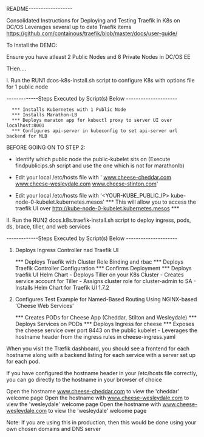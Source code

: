 README------------------

Consolidated Instructions for Deploying and Testing Traefik in K8s on DC/OS 
Leverages several up to date Traefik items https://github.com/containous/traefik/blob/master/docs/user-guide/

To Install the DEMO:

Ensure you have atleast 2 Public Nodes and 8 Private Nodes in DC/OS EE

THen....

I. Run the RUN1 dcos-k8s-install.sh script to configure K8s with options file for 1 public node 

-------------Steps Executed by Script(s) Below ---------------------
      
      *** Installs Kubernetes with 1 Public Node
      *** Installs Marathon-LB 
      *** Deploys maraton app for kubectl proxy to server UI over localhost:8001
      *** Configures api-server in kubeconfig to set api-server url backend for MLB
   
   BEFORE GOING ON TO STEP 2:
   
   - Identify which public node the public-kubelet sits on (Execute findpublicips.sh script and use 
     the one which is not for marathonlb)
     
   - Edit your local /etc/hosts file with '<public-IP-kubelet> www.cheese-cheddar.com www.cheese-wesleydale.com www.cheese-stinton.com'
   
   - Edit your local /etc/hosts file with '<YOUR-KUBE_PUBLIC_IP> kube-node-0-kubelet.kubernetes.mesos' 
   *** This will allow you to access the traefik UI over http://kube-node-0-kubelet.kubernetes.mesos ***

II. Run the RUN2 dcos.k8s.traefik-install.sh script to deploy ingress, pods, ds, brace, tiller, and 
   web services    
   
-------------Steps Executed by Script(s) Below ---------------------

1. Deploys Ingress Controller nad Traefik UI

    *** Deploys Traefik with Cluster Role Binding and rbac
    *** Deploys Traefik Controller Configuration
    *** Confirms Deployment
    *** Deploys traefik UI Helm Chart
          - Deploys Tiller on your K8s Cluster
          - Creates service account for Tiller
          - Assigns cluster role for cluster-admin to SA
          - Installs Helm Chart for Traefik UI 1.7.2 

2. Configures Test Example for Named-Based Routing Using NGINX-based 'Cheese Web Services'

   *** Creates PODs for Cheese App (Cheddar, Stilton and Wesleydale)
   *** Deploys Services on PODs
   *** Deploys Ingress for cheese
   *** Exposes the cheese service over port 8443 on the public kubelet 
          - Leverages the hostname header from the ingress rules in cheese-ingress.yaml

When you visit the Træfik dashboard, you should see a frontend for each hostname
along with a backend listing for each service with a server set up for each pod. 

If you have configured the hostname header in your /etc/hosts file correctly, you can go directly to the hostname
in your browser of choice

Open the hostname www.cheese-cheddar.com to view the 'cheddar' welcome page
Open the hostname with www.cheese-wesleydale.com to view the 'wesleydale' welcome page
Open the hostname with www.cheese-wesleydale.com to view the 'wesleydale' welcome page

Note: If you are using this in production, then this would be done using your own chosen domains and DNS server
